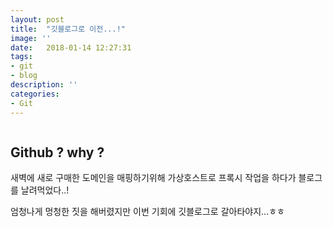 ```yaml
---
layout: post
title:  "깃블로그로 이전...!"
image: ''
date:   2018-01-14 12:27:31
tags:
- git
- blog
description: ''
categories:
- Git
---
```


<img src="https://octodex.github.com/images/codercat.jpg" alt="">

## Github ? why ?

새벽에 새로 구매한 도메인을 매핑하기위해 가상호스트로 프록시 작업을 하다가 블로그를 날려먹었다..! 

엄청나게 멍청한 짓을 해버렸지만 이번 기회에 깃블로그로 갈아타야지...ㅎㅎ 

